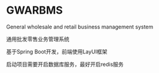 # GWARBMS
General wholesale and retail business management system 

通用批发零售业务管理系统

基于Spring Boot开发，前端使用LayUI框架

启动项目需要开启数据库服务，最好开启redis服务